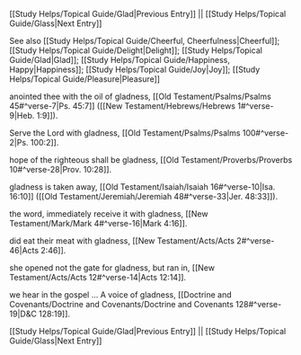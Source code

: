 [[Study Helps/Topical Guide/Glad|Previous Entry]]  ||  [[Study Helps/Topical Guide/Glass|Next Entry]]

 See also [[Study Helps/Topical Guide/Cheerful, Cheerfulness|Cheerful]]; [[Study Helps/Topical Guide/Delight|Delight]]; [[Study Helps/Topical Guide/Glad|Glad]]; [[Study Helps/Topical Guide/Happiness, Happy|Happiness]]; [[Study Helps/Topical Guide/Joy|Joy]]; [[Study Helps/Topical Guide/Pleasure|Pleasure]]

 anointed thee with the oil of gladness, [[Old Testament/Psalms/Psalms 45#^verse-7|Ps. 45:7]] ([[New Testament/Hebrews/Hebrews 1#^verse-9|Heb. 1:9]]).

 Serve the Lord with gladness, [[Old Testament/Psalms/Psalms 100#^verse-2|Ps. 100:2]].

 hope of the righteous shall be gladness, [[Old Testament/Proverbs/Proverbs 10#^verse-28|Prov. 10:28]].

 gladness is taken away, [[Old Testament/Isaiah/Isaiah 16#^verse-10|Isa. 16:10]] ([[Old Testament/Jeremiah/Jeremiah 48#^verse-33|Jer. 48:33]]).

 the word, immediately receive it with gladness, [[New Testament/Mark/Mark 4#^verse-16|Mark 4:16]].

 did eat their meat with gladness, [[New Testament/Acts/Acts 2#^verse-46|Acts 2:46]].

 she opened not the gate for gladness, but ran in, [[New Testament/Acts/Acts 12#^verse-14|Acts 12:14]].

 we hear in the gospel ... A voice of gladness, [[Doctrine and Covenants/Doctrine and Covenants/Doctrine and Covenants 128#^verse-19|D&C 128:19]].

[[Study Helps/Topical Guide/Glad|Previous Entry]]  ||  [[Study Helps/Topical Guide/Glass|Next Entry]]